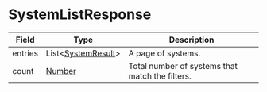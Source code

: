 # SystemListResponse

Field | Type | Description
--- | --- | ---
entries | List<[SystemResult](../data-models/system-result.md)> | A page of systems.
count | [Number](../primitives.md#number) | Total number of systems that match the filters.